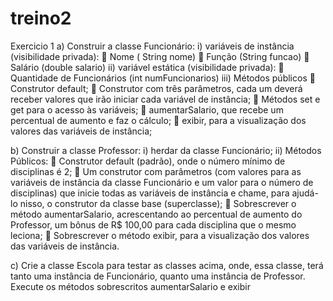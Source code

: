 # treino2
Exercicio 1
a) Construir a classe Funcionário:
i) variáveis de instância (visibilidade privada):
 Nome ( String nome)
 Função (String funcao)
 Salário (double salario)
ii) variável estática (visibilidade privada):
 Quantidade de Funcionários (int numFuncionarios)
iii) Métodos públicos
 Construtor default;
 Construtor com três parâmetros, cada um deverá receber valores que irão iniciar cada variável
de instância;
 Métodos set e get para o acesso às variáveis;
 aumentarSalario, que recebe um percentual de aumento e faz o cálculo;
 exibir, para a visualização dos valores das variáveis de instância;


b) Construir a classe Professor:
i) herdar da classe Funcionário;
ii) Métodos Públicos:
 Construtor default (padrão), onde o número mínimo de disciplinas é 2;
 Um construtor com parâmetros (com valores para as variáveis de instância da classe
Funcionário e um valor para o número de disciplinas) que inicie todas as variáveis de instância
e chame, para ajudá-lo nisso, o construtor da classe base (superclasse);
 Sobrescrever o método aumentarSalario, acrescentando ao percentual de aumento do
Professor, um bônus de R$ 100,00 para cada disciplina que o mesmo leciona;
 Sobrescrever o método exibir, para a visualização dos valores das variáveis de instância.

c) Crie a classe Escola para testar as classes acima, onde, essa classe, terá tanto uma instância de
Funcionário, quanto uma instância de Professor. Execute os métodos sobrescritos aumentarSalario
e exibir


